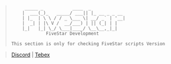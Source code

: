 >          _____ _           ____  _             
>         |  ___(_)_   _____/ ___|| |_ __ _ _ __ 
>         | |_  | \ \ / / _ \___ \| __/ _` | '__|
>         |  _| | |\ V /  __/___) | || (_| | |   
>         |_|   |_| \_/ \___|____/ \__\__,_|_|   
>                  FiveStar Development
>`This section is only for checking FiveStar scripts Version`

> [Discord](https://discord.gg/PK6g3CMe5z) | [Tebex](https://5star.tebex.io) 

